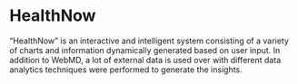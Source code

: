 # HealthNow
“HealthNow” is an interactive and intelligent system consisting of a variety of charts and information dynamically generated based on user input. In addition to WebMD, a lot of external data is used over with different data analytics techniques were performed to generate the insights.
